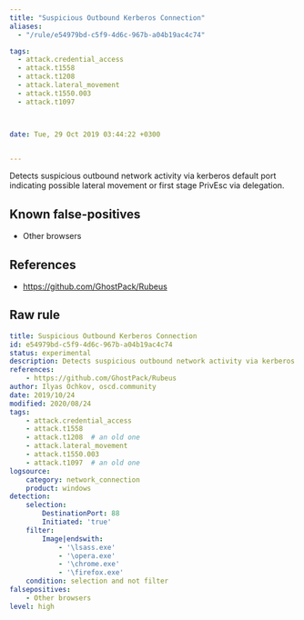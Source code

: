 ```yaml
---
title: "Suspicious Outbound Kerberos Connection"
aliases:
  - "/rule/e54979bd-c5f9-4d6c-967b-a04b19ac4c74"

tags:
  - attack.credential_access
  - attack.t1558
  - attack.t1208
  - attack.lateral_movement
  - attack.t1550.003
  - attack.t1097



date: Tue, 29 Oct 2019 03:44:22 +0300


---
```


Detects suspicious outbound network activity via kerberos default port indicating possible lateral movement or first stage PrivEsc via delegation.

<!--more-->


## Known false-positives

* Other browsers



## References

* https://github.com/GhostPack/Rubeus


## Raw rule
```yaml
title: Suspicious Outbound Kerberos Connection
id: e54979bd-c5f9-4d6c-967b-a04b19ac4c74
status: experimental
description: Detects suspicious outbound network activity via kerberos default port indicating possible lateral movement or first stage PrivEsc via delegation.
references:
    - https://github.com/GhostPack/Rubeus
author: Ilyas Ochkov, oscd.community
date: 2019/10/24
modified: 2020/08/24
tags:
    - attack.credential_access
    - attack.t1558
    - attack.t1208  # an old one
    - attack.lateral_movement
    - attack.t1550.003
    - attack.t1097  # an old one
logsource:
    category: network_connection
    product: windows
detection:
    selection:
        DestinationPort: 88
        Initiated: 'true'
    filter:
        Image|endswith:
            - '\lsass.exe'
            - '\opera.exe'
            - '\chrome.exe'
            - '\firefox.exe'
    condition: selection and not filter 
falsepositives:
    - Other browsers
level: high

```
